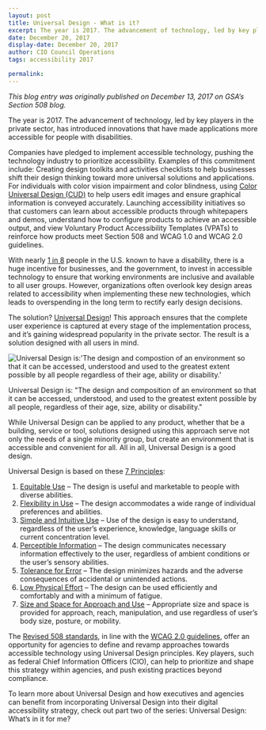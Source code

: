 ```yaml
---
layout: post
title: Universal Design - What is it?
excerpt: The year is 2017. The advancement of technology, led by key players in the private sector, has introduced innovations that have made applications more accessible for people with disabilities. Companies have pledged to implement accessible technology, pushing the technology industry to prioritize accessibility.
date: December 20, 2017
display-date: December 20, 2017
author: CIO Council Operations
tags: accessibility 2017

permalink:
---
```

_This blog entry was originally published on December 13, 2017 on GSA’s Section 508 blog._

The year is 2017. The advancement of technology, led by key players in the private sector, has introduced innovations that have made applications more accessible for people with disabilities.

Companies have pledged to implement accessible technology, pushing the technology industry to prioritize accessibility. Examples of this commitment include:
Creating design toolkits and activities checklists to help businesses shift their design thinking toward more universal solutions and applications.
For individuals with color vision impairment and color blindness, using [Color Universal Design (CUD)](https://assets.cio.gov/assets/files/resources/handbook.pdf) to help users edit images and ensure graphical information is conveyed accurately.
Launching accessibility initiatives so that customers can learn about accessible products through whitepapers and demos, understand how to configure products to achieve an accessible output, and view Voluntary Product Accessibility Templates (VPATs) to reinforce how products meet Section 508 and WCAG 1.0 and WCAG 2.0 guidelines.

With nearly [1 in 8](https://disabilitycompendium.org/sites/default/files/user-uploads/2016_AnnualReport.pdf) people in the U.S. known to have a disability, there is a huge incentive for businesses, and the government, to invest in accessible technology to ensure that working environments are inclusive and available to all user groups. However, organizations often overlook key design areas related to accessibility when implementing these new technologies, which leads to overspending in the long term to rectify early design decisions.

The solution? [Universal Design](https://universaldesign.ie/What-is-Universal-Design/)! This approach ensures that the complete user experience is captured at every stage of the implementation process, and it’s gaining widespread popularity in the private sector. The result is a solution designed with all users in mind.

![Universal Design is:'The design and compostion of an environment so that it can be accessed, understood and used to the greatest extent possible by all people regardless of their age, ability or disability.'](https://assets.cio.gov/assets/files/resources/UniversalDesign_Updated.png)

Universal Design is: "The design and composition of an environment so that it can be accessed, understood, and used to the greatest extent possible by all people, regardless of their age, size, ability or disability."

While Universal Design can be applied to any product, whether that be a building, service or tool, solutions designed using this approach serve not only the needs of a single minority group, but create an environment that is accessible and convenient for all. All in all, Universal Design is a good design.

Universal Design is based on these [7 Principles](https://universaldesign.ie/What-is-Universal-Design/The-7-Principles/7-Principals-.pdf):

1. [Equitable Use](https://universaldesign.ie/what-is-universal-design/the-7-principles/the-7-principles.html#p1) – The design is useful and marketable to people with diverse abilities.
2. [Flexibility in Use](https://universaldesign.ie/what-is-universal-design/the-7-principles/the-7-principles.html#p2) – The design accommodates a wide range of individual preferences and abilities.
3. [Simple and Intuitive Use](https://universaldesign.ie/what-is-universal-design/the-7-principles/the-7-principles.html#p3) – Use of the design is easy to understand, regardless of the user’s experience, knowledge, language skills or current concentration level.
4. [Perceptible Information](https://universaldesign.ie/what-is-universal-design/the-7-principles/the-7-principles.html#p4) – The design communicates necessary information effectively to the user, regardless of ambient conditions or the user’s sensory abilities.
5. [Tolerance for Error](https://universaldesign.ie/what-is-universal-design/the-7-principles/the-7-principles.html#p5) – The design minimizes hazards and the adverse consequences of accidental or unintended actions.
6. [Low Physical Effort](https://universaldesign.ie/what-is-universal-design/the-7-principles/the-7-principles.html#p6) – The design can be used efficiently and comfortably and with a minimum of fatigue.
7. [Size and Space for Approach and Use](https://universaldesign.ie/what-is-universal-design/the-7-principles/the-7-principles.html#p7) – Appropriate size and space is provided for approach, reach, manipulation, and use regardless of user’s body size, posture, or mobility.

The [Revised 508 standards](https://www.access-board.gov/ict/), in line with the [WCAG 2.0 guidelines](https://www.w3.org/WAI/intro/wcag), offer an opportunity for agencies to define and revamp approaches towards accessible technology using Universal Design principles. Key players, such as federal Chief Information Officers (CIO), can help to prioritize and shape this strategy within agencies, and push existing practices beyond compliance.

To learn more about Universal Design and how executives and agencies can benefit from incorporating Universal Design into their digital accessibility strategy, check out part two of the series: Universal Design: What’s in it for me?
